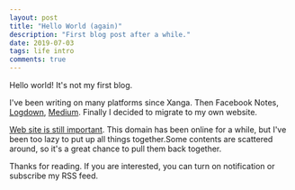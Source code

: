 ```yaml
---
layout: post
title: "Hello World (again)"
description: "First blog post after a while."
date: 2019-07-03
tags: life intro
comments: true
---
```


Hello world!
It's not my first blog.

I've been writing on many platforms since Xanga.
Then Facebook Notes, [Logdown](https://david.logdown.com), [Medium](https://medium.com/@iamdavidng). Finally I decided to migrate to my own website.

[Web site is still important](https://news.ycombinator.com/item?id=19784907).
This domain has been online for a while, but I've been too lazy to put up all things together.Some contents are scattered around, so it's a great chance to pull them back together.



Thanks for reading.
If you are interested, you can turn on notification or subscribe my RSS feed.
